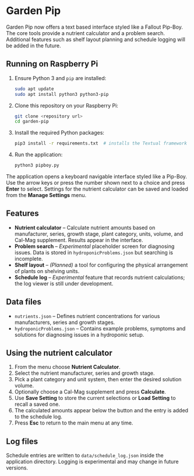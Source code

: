 # Garden Pip

Garden Pip now offers a text based interface styled like a Fallout Pip-Boy.  The core tools provide a nutrient calculator and a problem search.  Additional features such as shelf layout planning and schedule logging will be added in the future.

## Running on Raspberry Pi

1. Ensure Python 3 and `pip` are installed:
   ```bash
   sudo apt update
   sudo apt install python3 python3-pip
   ```
2. Clone this repository on your Raspberry Pi:
   ```bash
   git clone <repository url>
   cd garden-pip
   ```
3. Install the required Python packages:
   ```bash
   pip3 install -r requirements.txt  # installs the Textual framework
   ```
4. Run the application:
   ```bash
   python3 pipboy.py
   ```

The application opens a keyboard navigable interface styled like a Pip-Boy. Use
the arrow keys or press the number shown next to a choice and press **Enter** to
select. Settings for the nutrient calculator can be saved and loaded from the
**Manage Settings** menu.


## Features

- **Nutrient calculator** – Calculate nutrient amounts based on manufacturer, series, growth stage, plant category, units, volume, and Cal-Mag supplement.  Results appear in the interface.
- **Problem search** – *Experimental* placeholder screen for diagnosing issues.  Data is stored in `hydroponicProblems.json` but searching is incomplete.
- **Shelf layout** – *(Planned)* a tool for configuring the physical arrangement of plants on shelving units.
- **Schedule log** – *Experimental* feature that records nutrient calculations; the log viewer is still under development.

## Data files

- `nutrients.json` – Defines nutrient concentrations for various manufacturers, series and growth stages.
- `hydroponicProblems.json` – Contains example problems, symptoms and solutions for diagnosing issues in a hydroponic setup.

## Using the nutrient calculator

1. From the menu choose **Nutrient Calculator**.
2. Select the nutrient manufacturer, series and growth stage.
3. Pick a plant category and unit system, then enter the desired solution volume.
4. Optionally choose a Cal-Mag supplement and press **Calculate**.
5. Use **Save Setting** to store the current selections or **Load Setting** to recall a saved one.
6. The calculated amounts appear below the button and the entry is added to the schedule log.
7. Press **Esc** to return to the main menu at any time.


## Log files

Schedule entries are written to `data/schedule_log.json` inside the application directory. Logging is experimental and may change in future versions.


